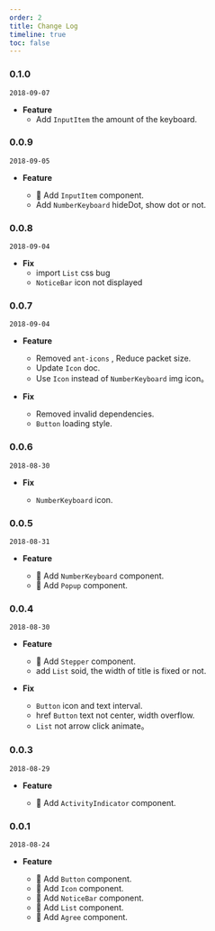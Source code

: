 ```yaml
---
order: 2
title: Change Log
timeline: true
toc: false
---
```


### 0.1.0

`2018-09-07`

- **Feature**
  - Add `InputItem` the amount of the keyboard.

### 0.0.9

`2018-09-05`

- **Feature**

  - 🌟 Add `InputItem` component.
  - Add `NumberKeyboard` hideDot, show dot or not.

### 0.0.8

`2018-09-04`

- **Fix**
  - import `List` css bug
  - `NoticeBar` icon not displayed

### 0.0.7

`2018-09-04`

- **Feature**

  - Removed `ant-icons` , Reduce packet size.
  - Update `Icon` doc.
  - Use `Icon` instead of `NumberKeyboard` img icon。

- **Fix**

  - Removed invalid dependencies.
  - `Button` loading style.

### 0.0.6

`2018-08-30`

- **Fix**

  - `NumberKeyboard` icon.

### 0.0.5

`2018-08-31`

- **Feature**

  - 🌟 Add `NumberKeyboard` component.
  - 🌟 Add `Popup` component.

### 0.0.4

`2018-08-30`

- **Feature**

  - 🌟 Add `Stepper` component.
  - add `List` soid, the width of title is fixed or not.

- **Fix**

  - `Button` icon and text interval.
  - href `Button` text not center, width overflow.
  - `List` not arrow click animate。

### 0.0.3

`2018-08-29`

- **Feature**

  - 🌟 Add `ActivityIndicator` component.

### 0.0.1

`2018-08-24`

- **Feature**

  - 🌟 Add `Button` component.
  - 🌟 Add `Icon` component.
  - 🌟 Add `NoticeBar` component.
  - 🌟 Add `List` component.
  - 🌟 Add `Agree` component.
